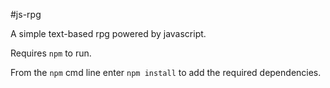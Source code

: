 #js-rpg

A simple text-based rpg powered by javascript.

Requires `npm` to run.

From the `npm` cmd line enter `npm install` to add the required dependencies.
